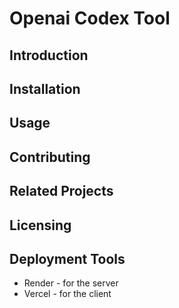# Openai Codex Tool

## Introduction

## Installation

## Usage

## Contributing

## Related Projects

## Licensing

## Deployment Tools
* Render - for the server
* Vercel - for the client
